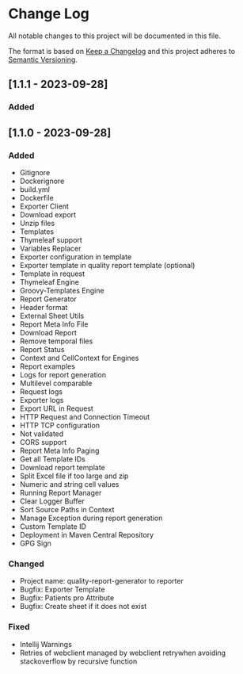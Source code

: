 # Change Log
All notable changes to this project will be documented in this file.

The format is based on [Keep a Changelog](http://keepachangelog.com/)
and this project adheres to [Semantic Versioning](http://semver.org/).

## [1.1.1 - 2023-09-28]
### Added

## [1.1.0 - 2023-09-28]
### Added
- Gitignore
- Dockerignore
- build.yml
- Dockerfile
- Exporter Client
- Download export
- Unzip files
- Templates
- Thymeleaf support
- Variables Replacer
- Exporter configuration in template
- Exporter template in quality report template (optional)
- Template in request
- Thymeleaf Engine
- Groovy-Templates Engine
- Report Generator
- Header format
- External Sheet Utils
- Report Meta Info File 
- Download Report
- Remove temporal files
- Report Status
- Context and CellContext for Engines
- Report examples
- Logs for report generation
- Multilevel comparable
- Request logs
- Exporter logs
- Export URL in Request
- HTTP Request and Connection Timeout
- HTTP TCP configuration
- Not validated
- CORS support
- Report Meta Info Paging
- Get all Template IDs
- Download report template
- Split Excel file if too large and zip
- Numeric and string cell values
- Running Report Manager
- Clear Logger Buffer
- Sort Source Paths in Context
- Manage Exception during report generation
- Custom Template ID
- Deployment in Maven Central Repository
- GPG Sign


### Changed
- Project name: quality-report-generator to reporter
- Bugfix: Exporter Template
- Bugfix: Patients pro Attribute
- Bugfix: Create sheet if it does not exist

### Fixed
- Intellij Warnings
- Retries of webclient managed by webclient retrywhen avoiding stackoverflow by recursive function

